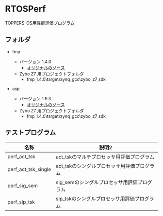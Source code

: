 # RTOSPerf
TOPPERS-OS用性能評価プログラム

## フォルダ

- fmp
  - バージョン 1.4.0 
    - [オリジナルのソース](https://toppers.jp/download.cgi/fmp_zynq_gcc-20190929.zip)
  - Zybo Z7 用プロジェクトフォルダ
    - fmp_1.4.0\target\zynq_gcc\zybo_z7_sdk

- asp
  - バージョン 1.9.3
    - [オリジナルのソース](https://www.toppers.jp/download.cgi/asp_zynq_gcc-20190929.zip)
  - Zybo Z7 用プロジェクトフォルダ
    - fmp_1.4.0\target\zynq_gcc\zybo_z7_sdk 

## テストプログラム

| 名称 | 説明2 |
----|---- 
| perf_act_tsk        | act_tskのマルチプロセッサ用評価プログラム  |
| perf_act_tsk_single | act_tskのシングルプロセッサ用評価プログラム |
| perf_sig_sem        | sig_semのシングルプロセッサ用評価プログラム |
| perf_slp_tsk        | slp_tskのシングルプロセッサ用評価プログラム |
